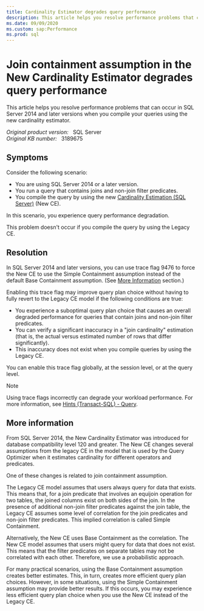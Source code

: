 ```yaml
---
title: Cardinality Estimator degrades query performance
description: This article helps you resolve performance problems that can occur in SQL Server 2014 and later versions when you compile your queries using the new cardinality estimator.
ms.date: 09/09/2020
ms.custom: sap:Performance
ms.prod: sql
---
```

# Join containment assumption in the New Cardinality Estimator degrades query performance

This article helps you resolve performance problems that can occur in SQL Server 2014 and later versions when you compile your queries using the new cardinality estimator.

_Original product version:_ &nbsp; SQL Server  
_Original KB number:_ &nbsp; 3189675

## Symptoms

Consider the following scenario:

- You are using SQL Server 2014 or a later version.
- You run a query that contains joins and non-join filter predicates.
- You compile the query by using the new [Cardinality Estimation (SQL Server)](/sql/relational-databases/performance/cardinality-estimation-sql-server) (New CE).

In this scenario, you experience query performance degradation.

This problem doesn't occur if you compile the query by using the Legacy CE.

## Resolution

In SQL Server 2014 and later versions, you can use trace flag 9476 to force the New CE to use the Simple Containment assumption instead of the default Base Containment assumption. (See [More Information](#more-information) section.)

Enabling this trace flag may improve query plan choice without having to fully revert to the Legacy CE model if the following conditions are true:

- You experience a suboptimal query plan choice that causes an overall degraded performance for queries that contain joins and non-join filter predicates.
- You can verify a significant inaccuracy in a "join cardinality" estimation (that is, the actual versus estimated number of rows that differ significantly).
- This inaccuracy does not exist when you compile queries by using the Legacy CE.

You can enable this trace flag globally, at the session level, or at the query level.

> [!NOTE]
> Using trace flags incorrectly can degrade your workload performance. For more information, see [Hints (Transact-SQL) - Query](/sql/t-sql/queries/hints-transact-sql-query).

## More information

From SQL Server 2014, the New Cardinality Estimator was introduced for database compatibility level 120 and greater. The New CE changes several assumptions from the legacy CE in the model that is used by the Query Optimizer when it estimates cardinality for different operators and predicates.

One of these changes is related to join containment assumption.

The Legacy CE model assumes that users always query for data that exists. This means that, for a join predicate that involves an equijoin operation for two tables, the joined columns exist on both sides of the join. In the presence of additional non-join filter predicates against the join table, the Legacy CE assumes some level of correlation for the join predicates and non-join filter predicates. This implied correlation is called Simple Containment.

Alternatively, the New CE uses Base Containment as the correlation. The New CE model assumes that users might query for data that does not exist. This means that the filter predicates on separate tables may not be correlated with each other. Therefore, we use a probabilistic approach.

For many practical scenarios, using the Base Containment assumption creates better estimates. This, in turn, creates more efficient query plan choices. However, in some situations, using the Simple Containment assumption may provide better results. If this occurs, you may experience less efficient query plan choice when you use the New CE instead of the Legacy CE.


